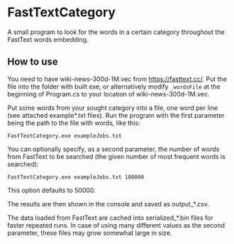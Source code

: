 # FastTextCategory

A small program to look for the words in a certain category throughout the FastText words embedding.

## How to use
You need to have wiki-news-300d-1M.vec from https://fasttext.cc/. Put the file into the folder with built exe, or alternatively modify `_wordsFile` at the beginning of Program.cs to your location of wiki-news-300d-1M.vec.

Put some words from your sought category into a file, one word per line (see attached example*.txt files). Run the program with the first parameter being the path to the file with words, like this:

```FastTextCategory.exe exampleJobs.txt```

You can optionally specify, as a second parameter, the number of words from FastText to be searched (the given number of most frequent words is searched):

```FastTextCategory.exe exampleJobs.txt 100000```

This option defaults to 50000.

The results are then shown in the console and saved as output\_\*.csv.

The data loaded from FastText are cached into serialized\_\*.bin files for faster repeated runs. In case of using many different values as the second parameter, these files may grow somewhat large in size.
